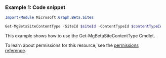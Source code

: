 ### Example 1: Code snippet

```powershellImport-Module Microsoft.Graph.Beta.Sites

Get-MgBetaSiteContentType -SiteId $siteId -ContentTypeId $contentTypeId
```
This example shows how to use the Get-MgBetaSiteContentType Cmdlet.
To learn about permissions for this resource, see the [permissions reference](/graph/permissions-reference).

